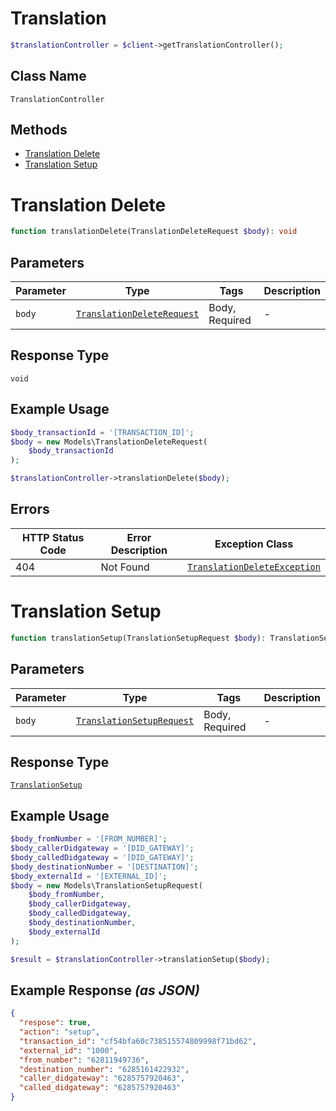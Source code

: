 # Translation

```php
$translationController = $client->getTranslationController();
```

## Class Name

`TranslationController`

## Methods

* [Translation Delete](../../doc/controllers/translation.md#translation-delete)
* [Translation Setup](../../doc/controllers/translation.md#translation-setup)


# Translation Delete

```php
function translationDelete(TranslationDeleteRequest $body): void
```

## Parameters

| Parameter | Type | Tags | Description |
|  --- | --- | --- | --- |
| `body` | [`TranslationDeleteRequest`](../../doc/models/translation-delete-request.md) | Body, Required | - |

## Response Type

`void`

## Example Usage

```php
$body_transactionId = '[TRANSACTION_ID]';
$body = new Models\TranslationDeleteRequest(
    $body_transactionId
);

$translationController->translationDelete($body);
```

## Errors

| HTTP Status Code | Error Description | Exception Class |
|  --- | --- | --- |
| 404 | Not Found | [`TranslationDeleteException`](../../doc/models/translation-delete-exception.md) |


# Translation Setup

```php
function translationSetup(TranslationSetupRequest $body): TranslationSetup
```

## Parameters

| Parameter | Type | Tags | Description |
|  --- | --- | --- | --- |
| `body` | [`TranslationSetupRequest`](../../doc/models/translation-setup-request.md) | Body, Required | - |

## Response Type

[`TranslationSetup`](../../doc/models/translation-setup.md)

## Example Usage

```php
$body_fromNumber = '[FROM_NUMBER]';
$body_callerDidgateway = '[DID_GATEWAY]';
$body_calledDidgateway = '[DID_GATEWAY]';
$body_destinationNumber = '[DESTINATION]';
$body_externalId = '[EXTERNAL_ID]';
$body = new Models\TranslationSetupRequest(
    $body_fromNumber,
    $body_callerDidgateway,
    $body_calledDidgateway,
    $body_destinationNumber,
    $body_externalId
);

$result = $translationController->translationSetup($body);
```

## Example Response *(as JSON)*

```json
{
  "respose": true,
  "action": "setup",
  "transaction_id": "cf54bfa60c738515574809998f71bd62",
  "external_id": "1000",
  "from_number": "62811949736",
  "destination_number": "6285161422932",
  "caller_didgateway": "6285757920463",
  "called_didgateway": "6285757920463"
}
```

